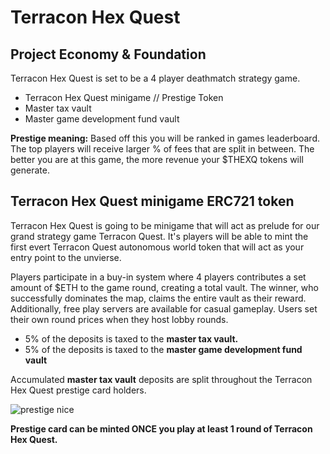 # Terracon Hex Quest

<h2>Project Economy & Foundation</h2>

Terracon Hex Quest is set to be a 4 player deathmatch strategy game.

<ul>
<li>Terracon Hex Quest minigame // Prestige Token</li>
<li>Master tax vault</li>
<li>Master game development fund vault</li>
</ul>

<b>Prestige meaning:</b> Based off this you will be ranked in games leaderboard. The top players will receive larger % of fees that are split in between. The better you are at this game, the more revenue your $THEXQ tokens will generate. 

<h2>Terracon Hex Quest minigame ERC721 token</h1>

Terracon Hex Quest is going to be minigame that will act as prelude for our grand strategy game Terracon Quest. It's players will be able to mint the first evert Terracon Quest autonomous world token that will act as your entry point to the unvierse.

Players participate in a buy-in system where 4 players contributes a set amount of $ETH to the game round, creating a total vault. The winner, who successfully dominates the map, claims the entire vault as their reward. Additionally, free play servers are available for casual gameplay. Users set their own round prices when they host lobby rounds.

<ul>
<li>5% of the deposits is taxed to the <b>master tax vault.</b></li>
<li>5% of the deposits is taxed to the <b>master game development fund vault</b></li>
</ul>

Accumulated <b>master tax vault</b> deposits are split throughout the Terracon Hex Quest prestige card holders.

![prestige nice](https://github.com/Agathonas/terracon-hex-quest/assets/158577277/a480bc9f-f539-4074-ae7d-6267fecaf3a3)

<b>Prestige card can be minted ONCE you play at least 1 round of Terracon Hex Quest.</b>
